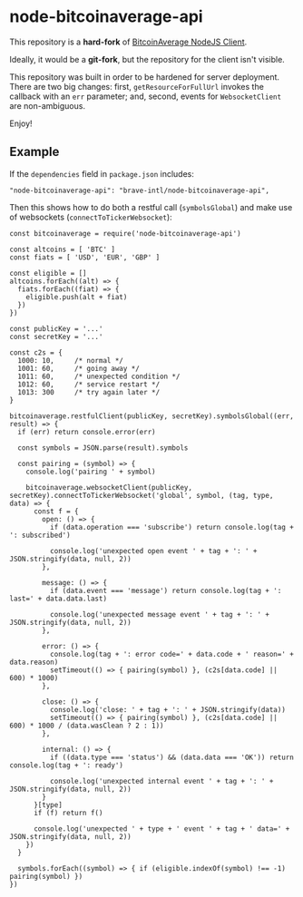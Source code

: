 # node-bitcoinaverage-api
This repository is a **hard-fork** of [BitcoinAverage NodeJS Client](https://www.npmjs.com/package/bitcoinaverage).

Ideally, it would be a **git-fork**, but the repository for the client isn't visible.

This repository was built in order to be hardened for server deployment.
There are two big changes:
first,
`getResourceForFullUrl` invokes the callback with an `err` parameter;
and,
second,
events for `WebsocketClient` are non-ambiguous.

Enjoy!

## Example
If the `dependencies` field in `package.json` includes:

    "node-bitcoinaverage-api": "brave-intl/node-bitcoinaverage-api",

Then this shows how to do both a restful call (`symbolsGlobal`) and make use of websockets (`connectToTickerWebsocket`):

    const bitcoinaverage = require('node-bitcoinaverage-api')
    
    const altcoins = [ 'BTC' ]
    const fiats = [ 'USD', 'EUR', 'GBP' ]
    
    const eligible = []
    altcoins.forEach((alt) => {
      fiats.forEach((fiat) => {
        eligible.push(alt + fiat)
      })
    })
    
    const publicKey = '...'
    const secretKey = '...'
    
    const c2s = {
      1000: 10,     /* normal */
      1001: 60,     /* going away */
      1011: 60,     /* unexpected condition */
      1012: 60,     /* service restart */
      1013: 300     /* try again later */
    }
    
    bitcoinaverage.restfulClient(publicKey, secretKey).symbolsGlobal((err, result) => {
      if (err) return console.error(err)
    
      const symbols = JSON.parse(result).symbols
    
      const pairing = (symbol) => {
        console.log('pairing ' + symbol)
    
        bitcoinaverage.websocketClient(publicKey, secretKey).connectToTickerWebsocket('global', symbol, (tag, type, data) => {
          const f = {
            open: () => {
              if (data.operation === 'subscribe') return console.log(tag + ': subscribed')
    
              console.log('unexpected open event ' + tag + ': ' + JSON.stringify(data, null, 2))
            },
    
            message: () => {
              if (data.event === 'message') return console.log(tag + ': last=' + data.data.last)
    
              console.log('unexpected message event ' + tag + ': ' + JSON.stringify(data, null, 2))
            },
    
            error: () => {
              console.log(tag + ': error code=' + data.code + ' reason=' + data.reason)
              setTimeout(() => { pairing(symbol) }, (c2s[data.code] || 600) * 1000)
            },
    
            close: () => {
              console.log('close: ' + tag + ': ' + JSON.stringify(data))
              setTimeout(() => { pairing(symbol) }, (c2s[data.code] || 600) * 1000 / (data.wasClean ? 2 : 1))
            },
    
            internal: () => {
              if ((data.type === 'status') && (data.data === 'OK')) return console.log(tag + ': ready')
    
              console.log('unexpected internal event ' + tag + ': ' + JSON.stringify(data, null, 2))
            }
          }[type]
          if (f) return f()
    
          console.log('unexpected ' + type + ' event ' + tag + ' data=' + JSON.stringify(data, null, 2))
        })
      }
    
      symbols.forEach((symbol) => { if (eligible.indexOf(symbol) !== -1) pairing(symbol) })
    })
